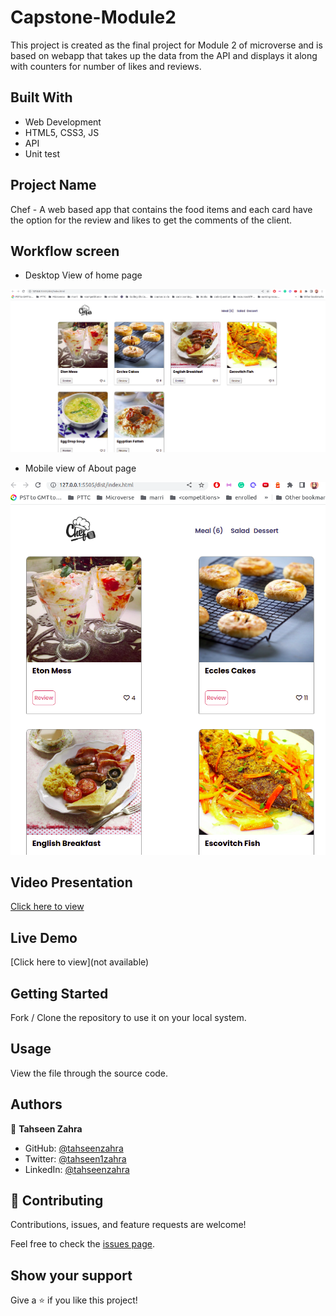# Capstone-Module2
This project is created as the final project for Module 2 of microverse and is based on webapp that takes up the data from the API and displays it along with counters for number of likes and reviews.

## Built With

- Web Development
- HTML5, CSS3, JS
- API
- Unit test

## Project Name

Chef - A web based app that contains the food items and each card have the option for the review and likes to get the comments of the client.

## Workflow screen

- Desktop View of home page

![screenshot](./src/images/chefweb.png)

- Mobile view of About page

![screenshot](./src/images/chefwebmobile.png)

## Video Presentation

[Click here to view]()

## Live Demo

[Click here to view](not available)

## Getting Started

Fork / Clone the repository to use it on your local system.

## Usage

View the file through the source code.

## Authors

👤 **Tahseen Zahra**

- GitHub: [@tahseenzahra](https://github.com/tahseenzahra)
- Twitter: [@tahseen1zahra](https://twitter.com/tahseen1zahra)
- LinkedIn: [@tahseenzahra](https://www.linkedin.com/in/tahseenzahra/)


## 🤝 Contributing

Contributions, issues, and feature requests are welcome!

Feel free to check the [issues page](https://github.com/tahseenzahra/Capstone-Module2/issues).

## Show your support

Give a ⭐️ if you like this project!